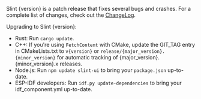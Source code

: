 <!-- Copyright © SixtyFPS GmbH <info@slint.dev> ; SPDX-License-Identifier: MIT -->

Slint {version} is a patch release that fixes several bugs and crashes. For a complete list of changes, check out the [ChangeLog](https://github.com/slint-ui/slint/blob/master/CHANGELOG.md).

Upgrading to Slint {version}:

   * Rust: Run `cargo update`.
   * C++: If you're using `FetchContent` with CMake, update the GIT_TAG entry in CMakeLists.txt to `v{version}` or `release/{major_version}.{minor_version}` for automatic tracking of {major_version}.{minor_version}.x releases.
   * Node.js: Run `npm update slint-ui` to bring your `package.json` up-to-date.
   * ESP-IDF developers: Run `idf.py update-dependencies` to bring your idf_component.yml up-to-date.

